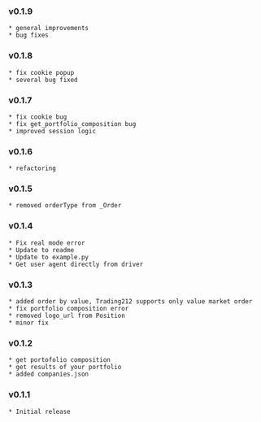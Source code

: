 ### v0.1.9
    * general improvements
    * bug fixes
### v0.1.8
    * fix cookie popup
    * several bug fixed
### v0.1.7
    * fix cookie bug
    * fix get_portfolio_composition bug
    * improved session logic
### v0.1.6
    * refactoring
### v0.1.5
    * removed orderType from _Order
### v0.1.4
    * Fix real mode error
    * Update to readme
    * Update to example.py
    * Get user agent directly from driver

### v0.1.3
    * added order by value, Trading212 supports only value market order
    * fix portfolio composition error
    * removed logo_url from Position
    * minor fix
### v0.1.2
    * get portofolio composition
    * get results of your portfolio
    * added companies.json
### v0.1.1
    * Initial release